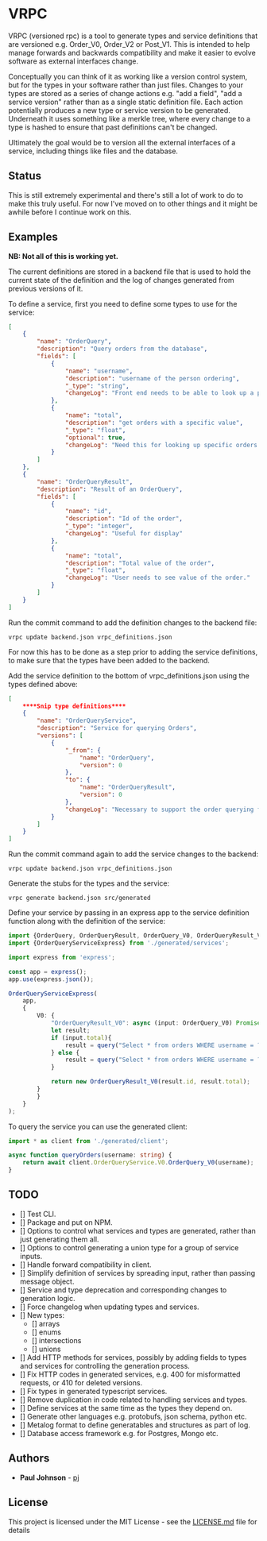 # VRPC

VRPC (versioned rpc) is a tool to generate types and service definitions that are versioned e.g. Order_V0, Order_V2 or Post_V1. This is intended to help manage forwards and backwards compatibility and make it easier to evolve software as external interfaces change.

Conceptually you can think of it as working like a version control system, but for the types in your software rather than just files. Changes to your types are stored as a series of change actions e.g. "add a field", "add a service version" rather than as a single static definition file. Each action potentially produces a new type or service version to be generated. Underneath it uses something like a merkle tree, where every change to a type is hashed to ensure that past definitions can't be changed.

Ultimately the goal would be to version all the external interfaces of a service, including things like files and the database.

## Status

This is still extremely experimental and there's still a lot of work to do to make this truly useful. For now I've moved on to other things and it might be awhile before I continue work on this.

## Examples

**NB: Not all of this is working yet.**

The current definitions are stored in a backend file that is used to hold the current state of the definition and the log of changes generated from previous versions of it.

To define a service, first you need to define some types to use for the service:

````json
[
    {
        "name": "OrderQuery",
        "description": "Query orders from the database",
        "fields": [
            {
                "name": "username",
                "description": "username of the person ordering",
                "_type": "string",
                "changeLog": "Front end needs to be able to look up a persons orders"
            },
            {
                "name": "total",
                "description": "get orders with a specific value",
                "_type": "float",
                "optional": true,
                "changeLog": "Need this for looking up specific orders by value on the admin page"
            }
        ]
    },
    {
        "name": "OrderQueryResult",
        "description": "Result of an OrderQuery",
        "fields": [
            {
                "name": "id",
                "description": "Id of the order",
                "_type": "integer",
                "changeLog": "Useful for display"
            },
            {
                "name": "total",
                "description": "Total value of the order",
                "_type": "float",
                "changeLog": "User needs to see value of the order."
            }
        ]
    }
]
````

Run the commit command to add the definition changes to the backend file:

````
vrpc update backend.json vrpc_definitions.json
````

For now this has to be done as a step prior to adding the service definitions, to make sure that the types have been added to the backend.

Add the service definition to the bottom of vrpc_definitions.json using the types defined above:

````json
[
    ****Snip type definitions****
    {
        "name": "OrderQueryService",
        "description": "Service for querying Orders",
        "versions": [
            {
                "_from": {
                    "name": "OrderQuery",
                    "version": 0
                },
                "to": {
                    "name": "OrderQueryResult",
                    "version": 0
                },
                "changeLog": "Necessary to support the order querying feature"
            }
        ]
    }
]
````

Run the commit command again to add the service changes to the backend:

````
vrpc update backend.json vrpc_definitions.json
````

Generate the stubs for the types and the service:

````
vrpc generate backend.json src/generated
````

Define your service by passing in an express app to the service definition function along with the definition of the service:

````typescript
import {OrderQuery, OrderQueryResult, OrderQuery_V0, OrderQueryResult_V0} from './generated/types';
import {OrderQueryServiceExpress} from './generated/services';

import express from 'express';

const app = express();
app.use(express.json());

OrderQueryServiceExpress(
    app, 
    {
        V0: {
            "OrderQueryResult_V0": async (input: OrderQuery_V0) Promise<OrderQueryResult_V0> => { 
            let result;
            if (input.total){
                result = query("Select * from orders WHERE username = ? AND total = ?", input.username, input.total);
            } else {
                result = query("Select * from orders WHERE username = ?", input.username);
            }

            return new OrderQueryResult_V0(result.id, result.total);
        }
        }
    }
);
````

To query the service you can use the generated client:

````typescript
import * as client from './generated/client';

async function queryOrders(username: string) {
    return await client.OrderQueryService.V0.OrderQuery_V0(username);
}
````

## TODO

- [] Test CLI.
- [] Package and put on NPM.
- [] Options to control what services and types are generated, rather than just generating them all.
- [] Options to control generating a union type for a group of service inputs.
- [] Handle forward compatibility in client.
- [] Simplify definition of services by spreading input, rather than passing message object.
- [] Service and type deprecation and corresponding changes to generation logic.
- [] Force changelog when updating types and services.
- [] New types:
    - [] arrays
    - [] enums
    - [] intersections
    - [] unions
- [] Add HTTP methods for services, possibly by adding fields to types and services for controlling the generation process.
- [] Fix HTTP codes in generated services, e.g. 400 for misformatted requests, or 410 for deleted versions.
- [] Fix types in generated typescript services.
- [] Remove duplication in code related to handling services and types.
- [] Define services at the same time as the types they depend on.
- [] Generate other languages e.g. protobufs, json schema, python etc.
- [] Metalog format to define generatables and structures as part of log.
- [] Database access framework e.g. for Postgres, Mongo etc.

## Authors

- **Paul Johnson** - [pj](https://github.com/pj)

## License

This project is licensed under the MIT License - see the [LICENSE.md](LICENSE.md) file for details